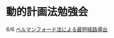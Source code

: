 # 動的計画法勉強会
6/6 [ベルマンフォード法による最短経路導出](http://nbviewer.jupyter.org/github/NlGG/quant_econ_ex/blob/master/Shortest_Paths_py.ipynb)
